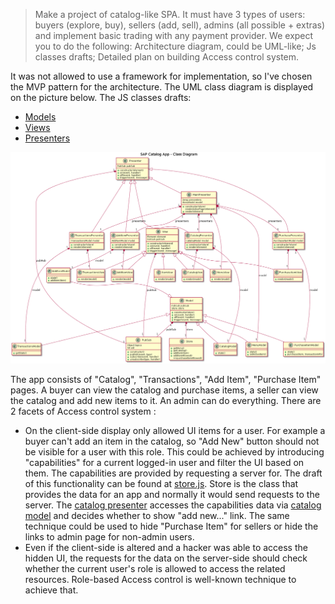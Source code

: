 >Make a project of catalog-like SPA. It must have 3 types of users: buyers (explore, buy), sellers (add, sell), admins (all possible + extras) and implement basic trading with any payment provider.
We expect you to do the following:
Architecture diagram, could be UML-like;
Js classes drafts;
Detailed plan on building Access control system.


It was not allowed to use a framework for implementation, so I've chosen the MVP pattern for the architecture. The UML class diagram is displayed on the picture below. The JS classes drafts:
* [Models](SPACatalog/models.js)
* [Views](SPACatalog/views.js)
* [Presenters](SPACatalog/presenters.js)

![picture](https://raw.githubusercontent.com/sAbakumoff/Pritle/master/images/architecture.png "UML Diagram")

The app consists of "Catalog", "Transactions", "Add Item", "Purchase Item" pages. A buyer can view the catalog and purchase items, a seller can view the catalog and add new items to it. An admin can do everything. There are 2 facets of Access control system : 
* On the client-side display only allowed UI items for a user. For example a buyer can't add an item in the catalog, so "Add New" button should not be visible for a user with this role. This could be achieved by introducing "capabilities" for a current logged-in user and filter the UI based on them. The capabilities are provided by requesting a server for. The draft of this functionality can be found at [store.js](SPACatalog/store.js). Store is the class that provides the data for an app and normally it would send requests to the server. The [catalog presenter](SPACatalog/presenters.js) accesses the capabilities data via [catalog model](SPACatalog/models.js) and decides whether to show "add new..." link. The same technique could be used to hide "Purchase Item" for sellers or hide the links to admin page for non-admin users.
* Even if the client-side is altered and a hacker was able to access the hidden UI, the requests for the data on the server-side should check whether the current user's role is allowed to access the related resources. Role-based Access control is well-known technique to achieve that.





